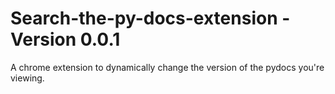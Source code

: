 # Search-the-py-docs-extension - Version 0.0.1
A chrome extension to dynamically change the version of the pydocs you're viewing.
